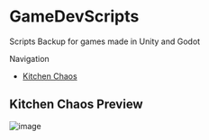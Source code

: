 # GameDevScripts
Scripts Backup for games made in Unity and Godot

Navigation
* [Kitchen Chaos](#kitchenChaos)


<a name='kitchenChaos'></a>
## Kitchen Chaos Preview
![image](https://github.com/ChristianJude23/GameDevScripts/assets/152279955/801a105a-0b9b-4e0b-848a-3e7e45cc0762)

